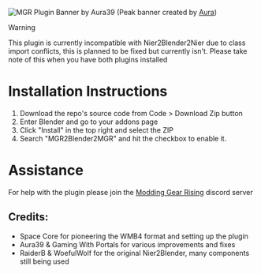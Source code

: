 ![MGR Plugin Banner by Aura39](https://github.com/user-attachments/assets/dd144ba0-816d-4e03-913c-7cda84a54bc6)
(Peak banner created by [Aura](https://github.com/Aura39/))
> [!WARNING]
> This plugin is currently incompatible with Nier2Blender2Nier due to class import conflicts, this is planned to be fixed but currently isn't. Please take note of this when you have both plugins installed

# Installation Instructions
1. Download the repo's source code from Code > Download Zip button
2. Enter Blender and go to your addons page
3. Click "Install" in the top right and select the ZIP
4. Search "MGR2Blender2MGR" and hit the checkbox to enable it.

# Assistance
For help with the plugin please join the [Modding Gear Rising](https://discord.com/invite/RGp5QJHkqm) discord server


## Credits:
- Space Core for pioneering the WMB4 format and setting up the plugin
- Aura39 & Gaming With Portals for various improvements and fixes
- RaiderB & WoefulWolf for the original Nier2Blender, many components still being used
